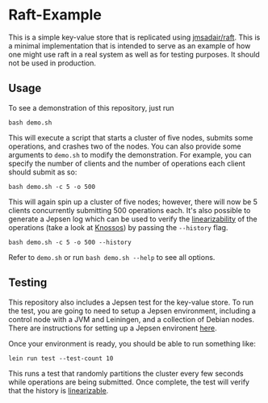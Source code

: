 # Raft-Example
This is a simple key-value store that is replicated using [jmsadair/raft](https://github.com/jmsadair/raft). This is a minimal implementation that is intended to serve as an example of how one might use raft in a real system as well as for testing purposes. 
It should not be used in production.

## Usage
To see a demonstration of this repository, just run 

```
bash demo.sh
```

This will execute a script that starts a cluster of five nodes, submits some operations, and crashes two of the nodes. You can also provide
some arguments to `demo.sh` to modify the demonstration. For example, you can specify the number of clients and the number of operations each
client should submit as so:

```
bash demo.sh -c 5 -o 500
```

This will again spin up a cluster of five nodes; however, there will now be 5 clients concurrently submitting 500 operations each. It's also
possible to generate a Jepsen log which can be used to verify the [linearizability](https://en.wikipedia.org/wiki/Linearizability) of the operations 
(take a look at [Knossos](https://github.com/jepsen-io/knossos)) by passing the `--history` flag.

```
bash demo.sh -c 5 -o 500 --history
```

Refer to `demo.sh` or run `bash demo.sh --help` to see all options.

## Testing
This repository also includes a Jepsen test for the key-value store. To run the test, you are going to need to setup a Jepsen environment, including a control node with a JVM and 
Leiningen, and a collection of Debian nodes. There are instructions for setting up a Jepsen environent [here](https://github.com/jepsen-io/jepsen).

Once your environment is ready, you should be able to run something like:

```
lein run test --test-count 10
```

This runs a test that randomly partitions the cluster every few seconds while operations are being submitted. Once complete, the test will verify that the history is [linearizable](https://en.wikipedia.org/wiki/Linearizability).
